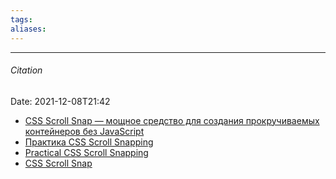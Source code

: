 ```yaml
---
tags: 
aliases: 
---
```





---
###### Citation
Date: 2021-12-08T21:42
- [CSS Scroll Snap — мощное средство для создания прокручиваемых контейнеров без JavaScript](https://tproger.ru/articles/css-scroll-snap-moshhnoe-svojstvo-dlja-sozdanija-prokruchivaemyh-kontejnerov-bez-javascript/)
- [Практика CSS Scroll Snapping](https://habr.com/ru/post/498456/)
- [Practical CSS Scroll Snapping](https://css-tricks.com/practical-css-scroll-snapping/)
- [CSS Scroll Snap](https://developer.mozilla.org/en-US/docs/Web/CSS/CSS_Scroll_Snap)

